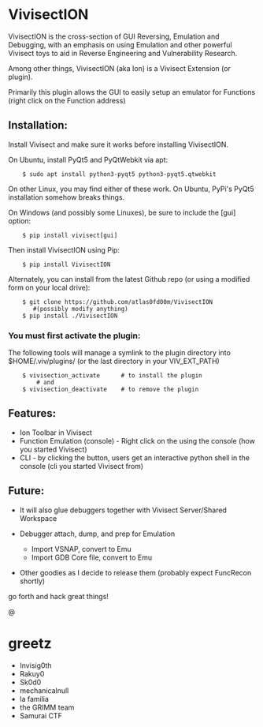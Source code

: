 # VivisectION

VivisectION is the cross-section of GUI Reversing, Emulation and Debugging, with an emphasis on using Emulation and other powerful Vivisect toys to aid in Reverse Engineering and Vulnerability Research.

Among other things, VivisectION (aka Ion) is a Vivisect Extension (or plugin).

Primarily this plugin allows the GUI to easily setup an emulator for Functions (right click on the Function address)


## Installation:

Install Vivisect and make sure it works before installing VivisectION.  

On Ubuntu, install PyQt5 and PyQtWebkit via apt:
```
    $ sudo apt install python3-pyqt5 python3-pyqt5.qtwebkit
```

On other Linux, you may find either of these work.  On Ubuntu, PyPi's PyQt5 installation somehow breaks things.

On Windows (and possibly some Linuxes), be sure to include the [gui] option:
```
    $ pip install vivisect[gui]
```


Then install VivisectION using Pip:
```
    $ pip install VivisectION
```

Alternately, you can install from the latest Github repo (or using a modified form on your local drive):
```
    $ git clone https://github.com/atlas0fd00m/VivisectION
       #(possibly modify anything)
    $ pip install ./VivisectION
```


### You must first activate the plugin:
The following tools will manage a symlink to the plugin directory into $HOME/.viv/plugins/ (or the last directory in your VIV_EXT_PATH)
```
    $ vivisection_activate      # to install the plugin
        # and 
    $ vivisection_deactivate    # to remove the plugin
```

## Features:
* Ion Toolbar in Vivisect
* Function Emulation (console) - Right click on the using the console (how you started Vivisect)
* CLI - by clicking the button, users get an interactive python shell in the console (cli you started Vivisect from)


## Future:
* It will also glue debuggers together with Vivisect Server/Shared Workspace

* Debugger attach, dump, and prep for Emulation
    * Import VSNAP, convert to Emu
    * Import GDB Core file, convert to Emu

* Other goodies as I decide to release them (probably expect FuncRecon shortly)



go forth and hack great things!

@

# greetz

* Invisig0th
* Rakuy0
* Sk0d0
* mechanicalnull
* la familia
* the GRIMM team
* Samurai CTF

